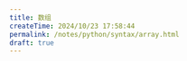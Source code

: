 ```yaml
---
title: 数组
createTime: 2024/10/23 17:58:44
permalink: /notes/python/syntax/array.html
draft: true
---
```

